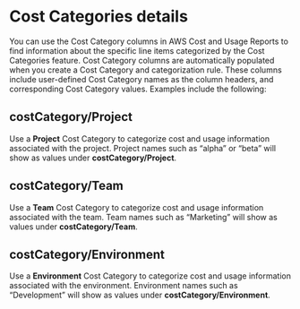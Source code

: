 # Cost Categories details<a name="cost-categories-columns"></a>

You can use the Cost Category columns in AWS Cost and Usage Reports to find information about the specific line items categorized by the Cost Categories feature\. Cost Category columns are automatically populated when you create a Cost Category and categorization rule\. These columns include user\-defined Cost Category names as the column headers, and corresponding Cost Category values\. Examples include the following:

## costCategory/Project<a name="cc-details-project"></a>

Use a **Project** Cost Category to categorize cost and usage information associated with the project\. Project names such as “alpha” or “beta” will show as values under **costCategory/Project**\.

## costCategory/Team<a name="cc-details-team"></a>

Use a **Team** Cost Category to categorize cost and usage information associated with the team\. Team names such as “Marketing” will show as values under **costCategory/Team**\.

## costCategory/Environment<a name="cc-details-env"></a>

Use a **Environment** Cost Category to categorize cost and usage information associated with the environment\. Environment names such as “Development” will show as values under **costCategory/Environment**\.